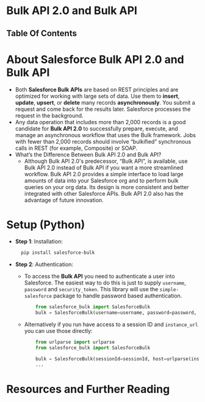# Bulk API 2.0 and Bulk API

## Table Of Contents

# About Salesforce Bulk API 2.0 and Bulk API

- Both **Salesforce Bulk APIs** are based on REST principles and are optimized for working with large sets of data. Use them to **insert**, **update**, **upsert**, or **delete** many records **asynchronously**. You submit a request and come back for the results later. Salesforce processes the request in the background.
- Any data operation that includes more than 2,000 records is a good candidate for **Bulk API 2.0** to successfully prepare, execute, and manage an asynchronous workflow that uses the Bulk framework. Jobs with fewer than 2,000 records should involve “bulkified” synchronous calls in REST (for example, Composite) or SOAP.
- What’s the Difference Between Bulk API 2.0 and Bulk API?
  - Although Bulk API 2.0's predecessor, “Bulk API”, is available, use Bulk API 2.0 instead of Bulk API if you want a more streamlined workflow. Bulk API 2.0 provides a simple interface to load large amounts of data into your Salesforce org and to perform bulk queries on your org data. Its design is more consistent and better integrated with other Salesforce APIs. Bulk API 2.0 also has the advantage of future innovation.

# Setup (Python)

- **Step 1**: Installation:

  ```sh
    pip install salesforce-bulk
  ```

- **Step 2**: Authentication:

  - To access the **Bulk API** you need to authenticate a user into Salesforce. The easiest way to do this is just to supply `username`, `password` and `security_token`. This library will use the `simple-salesforce` package to handle password based authentication.
    ```py
        from salesforce_bulk import SalesforceBulk
        bulk = SalesforceBulk(username=username, password=password, security_token=security_token)
    ```
  - Alternatively if you run have access to a session ID and `instance_url` you can use those directly:

    ```py
        from urlparse import urlparse
        from salesforce_bulk import SalesforceBulk

        bulk = SalesforceBulk(sessionId=sessionId, host=urlparse(instance_url).hostname)
        ...
    ```

# Resources and Further Reading
